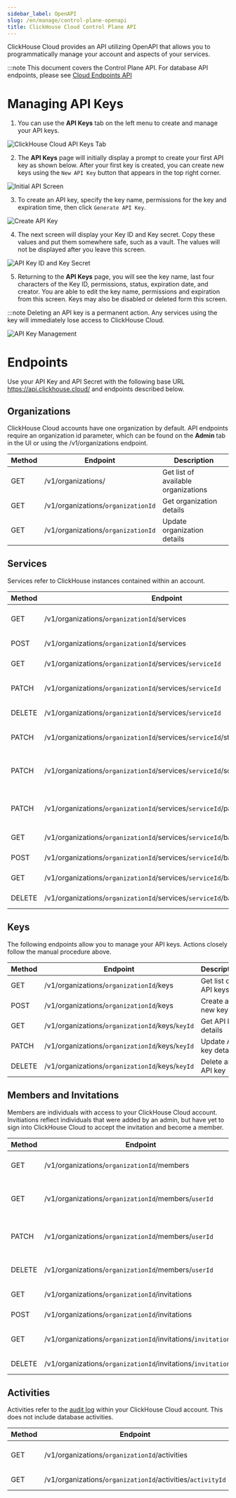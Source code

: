 ```yaml
---
sidebar_label: OpenAPI
slug: /en/manage/control-plane-openapi
title: ClickHouse Cloud Control Plane API
---
```


ClickHouse Cloud provides an API utilizing OpenAPI that allows you to programmatically manage your account and aspects of your services.

:::note This document covers the Control Plane API. For database API endpoints, please see [Cloud Endpoints API](/docs/en/cloud/security/ip-egress-traffic-list)

# Managing API Keys

1. You can use the **API Keys** tab on the left menu to create and manage your API keys.

  ![ClickHouse Cloud API Keys Tab](@site/docs/en/_snippets/images/openapi1.png)

2. The **API Keys** page will initially display a prompt to create your first API key as shown below. After your first key is created, you can create new keys using the `New API Key` button that appears in the top right corner.

  ![Initial API Screen](@site/docs/en/_snippets/images/openapi2.png) 
  
3. To create an API key, specify the key name, permissions for the key and expiration time, then click `Generate API Key`.

  ![Create API Key](@site/docs/en/_snippets/images/openapi3.png)
  
4. The next screen will display your Key ID and Key secret. Copy these values and put them somewhere safe, such as a vault. The values will not be displayed after you leave this screen.

  ![API Key ID and Key Secret](@site/docs/en/_snippets/images/openapi4.png)
  
5. Returning to the **API Keys** page, you will see the key name, last four characters of the Key ID, permissions, status, expiration date, and creator. You are able to edit the key name, permissions and expiration from this screen. Keys may also be disabled or deleted form this screen.

:::note Deleting an API key is a permanent action. Any services using the key will immediately lose access to ClickHouse Cloud.

  ![API Key Management](@site/docs/en/_snippets/images/openapi5.png)


# Endpoints

Use your API Key and API Secret with the following base URL https://api.clickhouse.cloud/ and endpoints described below.

## Organizations

ClickHouse Cloud accounts have one organization by default. API endpoints require an organization id parameter, which can be found on the **Admin** tab in the UI or using the /v1/organizations endpoint.


| Method | Endpoint                                                                    | Description                                         |
| ------ | --------------------------------------------------------------------------- | --------------------------------------------------- |
| GET    | /v1/organizations/                                                          | Get list of available organizations                 | 
| GET    | /v1/organizations/`organizationId`                                          | Get organization details                            | 
| GET    | /v1/organizations/`organizationId`                                          | Update organization details                         | 


## Services

Services refer to ClickHouse instances contained within an account. 


| Method | Endpoint                                                                    | Description                                         |
| ------ | --------------------------------------------------------------------------- | --------------------------------------------------- |
| GET    | /v1/organizations/`organizationId`/services                                 | List organization services                          |
| POST   | /v1/organizations/`organizationId`/services                                 | Create new services                                 |
| GET    | /v1/organizations/`organizationId`/services/`serviceId`                     | Get service details                                 |
| PATCH  | /v1/organizations/`organizationId`/services/`serviceId`                     | Update service details                              |
| DELETE | /v1/organizations/`organizationId`/services/`serviceId`                     | Delete a service                                    |
| PATCH  | /v1/organizations/`organizationId`/services/`serviceId`/state               | Change service state                                |
| PATCH  | /v1/organizations/`organizationId`/services/`serviceId`/scaling             | Change service auto-scalaing                        |
| PATCH  | /v1/organizations/`organizationId`/services/`serviceId`/password            | Reset default account password                      |
| GET    | /v1/organizations/`organizationId`/services/`serviceId`/backups             | List backups                                        |
| POST   | /v1/organizations/`organizationId`/services/`serviceId`/backups             | Create new backup                                   |
| GET    | /v1/organizations/`organizationId`/services/`serviceId`/backups/`backupId'  | Get backup details                                  |
| DELETE | /v1/organizations/`organizationId`/services/`serviceId`/backups/`backupId'  | Delete a backup.                                    |

## Keys

The following endpoints allow you to manage your API keys. Actions closely follow the manual procedure above.


| Method | Endpoint                                                                    | Description                                         |
| ------ | --------------------------------------------------------------------------- | --------------------------------------------------- |
| GET    | /v1/organizations/`organizationId`/keys                                     | Get list of API keys                                | 
| POST   | /v1/organizations/`organizationId`/keys                                     | Create a new key                                    |  
| GET    | /v1/organizations/`organizationId`/keys/`keyId`                             | Get API key details                                 |
| PATCH  | /v1/organizations/`organizationId`/keys/`keyId`                             | Update API key details                              |
| DELETE | /v1/organizations/`organizationId`/keys/`keyId`                             | Delete an API key                                   |

## Members and Invitations

Members are individuals with access to your ClickHouse Cloud account. Invitiations reflect individuals that were added by an admin, but have yet to sign into ClickHouse Cloud to accept the invitation and become a member.


| Method | Endpoint                                                                    | Description                                         |
| ------ | --------------------------------------------------------------------------- | --------------------------------------------------- |
| GET    | /v1/organizations/`organizationId`/members                                  | List organization members                           | 
| GET    | /v1/organizations/`organizationId`/members/`userId`                         | Get an organization member's  details               |
| PATCH  | /v1/organizations/`organizationId`/members/`userId`                         | Update an organization member's details             |
| DELETE | /v1/organizations/`organizationId`/members/`userId`                         | Remove an organization member                       |
| GET    | /v1/organizations/`organizationId`/invitations                              | List invitations                                    | 
| POST   | /v1/organizations/`organizationId`/invitations                              | Create invitations                                  |
| GET    | /v1/organizations/`organizationId`/invitations/`invitationId`               | Get invitation details                              | 
| DELETE | /v1/organizations/`organizationId`/invitations/`invitationId`               | Delete invitation                                   | 

## Activities

Activities refer to the [audit log](/docs/en/cloud/security/organization-activity) within your ClickHouse Cloud account. This does not include database activities.


| Method | Endpoint                                                                    | Description                                         |
| ------ | --------------------------------------------------------------------------- | --------------------------------------------------- |
| GET    | /v1/organizations/`organizationId`/activities                               | List organization activities                        |
| GET    | /v1/organizations/`organizationId`/activities/`activityId`                  | Get activity details                                |
